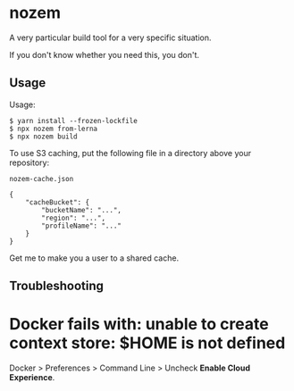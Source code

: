 # nozem

A very particular build tool for a very specific situation.

If you don't know whether you need this, you don't.

## Usage

Usage:

```
$ yarn install --frozen-lockfile
$ npx nozem from-lerna
$ npx nozem build
```

To use S3 caching, put the following file in a directory above your repository:

```
nozem-cache.json

{
    "cacheBucket": {
        "bucketName": "...",
        "region": "...",
        "profileName": "..."
    }
}
```

Get me to make you a user to a shared cache.


## Troubleshooting

# Docker fails with: unable to create context store: $HOME is not defined

Docker > Preferences > Command Line > Uncheck **Enable Cloud Experience**.
